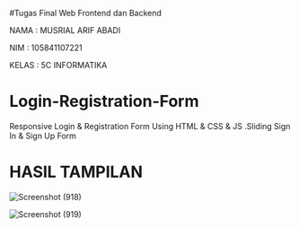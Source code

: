 #Tugas Final Web Frontend dan Backend

NAMA : MUSRIAL ARIF ABADI

NIM : 105841107221

KELAS : 5C INFORMATIKA

# Login-Registration-Form
Responsive Login &amp; Registration Form Using HTML &amp; CSS &amp; JS .Sliding Sign In &amp; Sign Up Form

# HASIL TAMPILAN
![Screenshot (918)](https://github.com/Lab-IF/final-web-lanjut-20231-Musrial/assets/136822960/3394346f-1310-457f-97ca-c9fb63b0a608)


![Screenshot (919)](https://github.com/Lab-IF/final-web-lanjut-20231-Musrial/assets/136822960/3b470852-3f76-4217-8874-d215cf61dd68)

